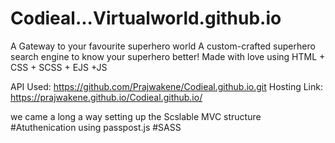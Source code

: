 # Codieal...Virtualworld.github.io
A Gateway to your favourite superhero world A custom-crafted superhero search engine to know your superhero better!
Made with love using HTML + CSS + SCSS + EJS +JS

API Used: https://github.com/Prajwakene/Codieal.github.io.git
Hosting Link: https://prajwakene.github.io/Codieal.github.io/


we came a long a way 
setting up the Scslable MVC structure
#Atuthenication using passpost.js
#SASS
